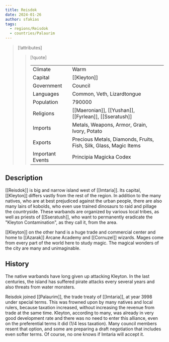 ```yaml
---
title: Reisdok
date: 2024-01-26
author: sfakias
tags:
  - regions/Reisdok
  - countries/Palaurim
---
```


> [!attributes]
> 
> > [!quote]
> >
> > | | |
> > | --- | --- |
> > | Climate | Warm |
> > | Capital | [[Kleyton]] |
> > | Government | Council |
> > | Languages | Common, Veth, Lizardtongue |
> > | Population | 790000 |
> > | Religions | [[Maeronian]], [[Yushan]], [[Fyrlean]], [[Sseratush]]  |
> > | Imports | Metals, Weapons, Armor, Grain, Ivory, Potato |
> > | Exports | Precious Metals, Diamonds, Fruits, Fish, Silk, Glass, Magic Items |
> > | Important Events | Principia Magicka Codex |

## Description

[[Reisdok]] is big and narrow island west of [[Imtaria]]. Its capital, [[Kleyton]] differs vastly from the rest of the region. In addition to the many natives, who are at best prejudiced against the urban people, there are also many lairs of kobolds, who even use trained dinosaurs to raid and pillage the countryside. These warbands are organized by various local tribes, as well as priests of [[Sseratush]], who want to permanently eradicate the "Kleyton Contamination", as they call it, from the area.

[[Kleyton]] on the other hand is a huge trade and commercial center and home to [[Azarak]] Arcane Academy and [[Cornuzel]] wizards. Mages come from every part of the world here to study magic. The magical wonders of the city are many and unimaginable.

## History

The native warbands have long given up attacking Kleyton. In the last centuries, the island has suffered pirate attacks every several years and also threats from water monsters.

Reisdok joined [[Palaurim]], the trade treaty of [[Imtaria]], at year 3998 under special terms. This was frowned upon by many natives and local rulers, because taxation increased, without increasing the revenue from trade at the same time. Kleyton, according to many, was already in very good development rate and there was no need to enter this alliance, even on the preferential terms it did (1/4 less taxation). Many council members resent that option, and some are preparing a draft negotiation that includes even softer terms. Of course, no one knows if Imtaria will accept it.